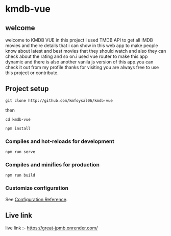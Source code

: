 # kmdb-vue
## welcome 
welcome to KMDB VUE in this project i used TMDB API to get all IMDB movies and theire details that i can show in this web app to make people know about latest and best movies that they should watch and also they can check about the rating and so on.i used vue router to make this app dynamic and there is also another vanila js version of this app.you can check it out from my profile.thanks for visiting you are always free to use this project or contribute.



## Project setup

```
git clone http://github.com/kmfoysal06/kmdb-vue
```

then 
```
cd kmdb-vue
```

```
npm install
```

### Compiles and hot-reloads for development
```
npm run serve
```

### Compiles and minifies for production
```
npm run build
```

### Customize configuration
See [Configuration Reference](https://cli.vuejs.org/config/).


## Live link
live link :- https://great-jpmb.onrender.com/